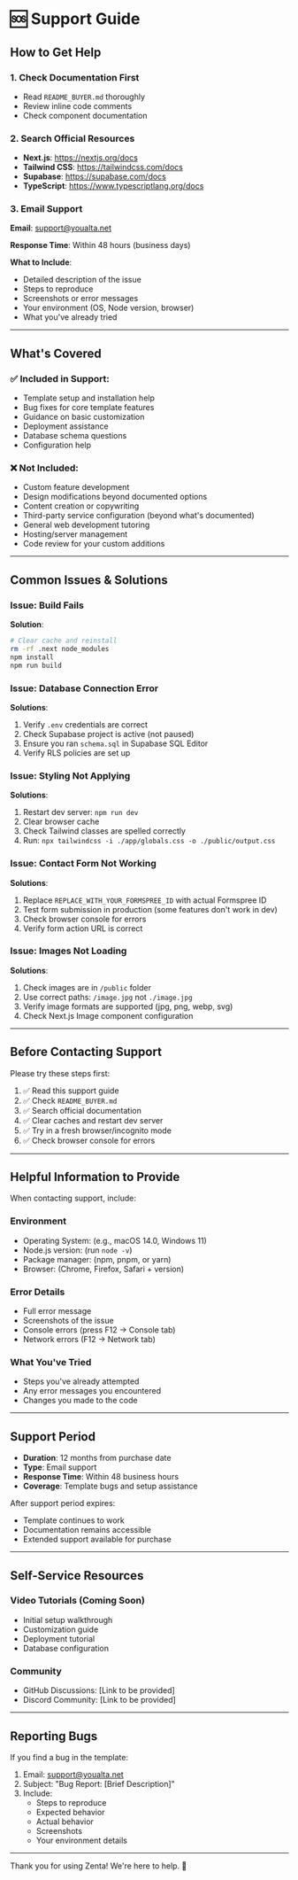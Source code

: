# 🆘 Support Guide

## How to Get Help

### 1. Check Documentation First
- Read `README_BUYER.md` thoroughly
- Review inline code comments
- Check component documentation

### 2. Search Official Resources
- **Next.js**: https://nextjs.org/docs
- **Tailwind CSS**: https://tailwindcss.com/docs
- **Supabase**: https://supabase.com/docs
- **TypeScript**: https://www.typescriptlang.org/docs

### 3. Email Support
**Email**: support@youalta.net

**Response Time**: Within 48 hours (business days)

**What to Include**:
- Detailed description of the issue
- Steps to reproduce
- Screenshots or error messages
- Your environment (OS, Node version, browser)
- What you've already tried

---

## What's Covered

### ✅ Included in Support:
- Template setup and installation help
- Bug fixes for core template features
- Guidance on basic customization
- Deployment assistance
- Database schema questions
- Configuration help

### ❌ Not Included:
- Custom feature development
- Design modifications beyond documented options
- Content creation or copywriting
- Third-party service configuration (beyond what's documented)
- General web development tutoring
- Hosting/server management
- Code review for your custom additions

---

## Common Issues & Solutions

### Issue: Build Fails
**Solution**:
```bash
# Clear cache and reinstall
rm -rf .next node_modules
npm install
npm run build
```

### Issue: Database Connection Error
**Solutions**:
1. Verify `.env` credentials are correct
2. Check Supabase project is active (not paused)
3. Ensure you ran `schema.sql` in Supabase SQL Editor
4. Verify RLS policies are set up

### Issue: Styling Not Applying
**Solutions**:
1. Restart dev server: `npm run dev`
2. Clear browser cache
3. Check Tailwind classes are spelled correctly
4. Run: `npx tailwindcss -i ./app/globals.css -o ./public/output.css`

### Issue: Contact Form Not Working
**Solutions**:
1. Replace `REPLACE_WITH_YOUR_FORMSPREE_ID` with actual Formspree ID
2. Test form submission in production (some features don't work in dev)
3. Check browser console for errors
4. Verify form action URL is correct

### Issue: Images Not Loading
**Solutions**:
1. Check images are in `/public` folder
2. Use correct paths: `/image.jpg` not `./image.jpg`
3. Verify image formats are supported (jpg, png, webp, svg)
4. Check Next.js Image component configuration

---

## Before Contacting Support

Please try these steps first:

1. ✅ Read this support guide
2. ✅ Check `README_BUYER.md`
3. ✅ Search official documentation
4. ✅ Clear caches and restart dev server
5. ✅ Try in a fresh browser/incognito mode
6. ✅ Check browser console for errors

---

## Helpful Information to Provide

When contacting support, include:

### Environment
- Operating System: (e.g., macOS 14.0, Windows 11)
- Node.js version: (run `node -v`)
- Package manager: (npm, pnpm, or yarn)
- Browser: (Chrome, Firefox, Safari + version)

### Error Details
- Full error message
- Screenshots of the issue
- Console errors (press F12 → Console tab)
- Network errors (F12 → Network tab)

### What You've Tried
- Steps you've already attempted
- Any error messages you encountered
- Changes you made to the code

---

## Support Period

- **Duration**: 12 months from purchase date
- **Type**: Email support
- **Response Time**: Within 48 business hours
- **Coverage**: Template bugs and setup assistance

After support period expires:
- Template continues to work
- Documentation remains accessible
- Extended support available for purchase

---

## Self-Service Resources

### Video Tutorials (Coming Soon)
- Initial setup walkthrough
- Customization guide
- Deployment tutorial
- Database configuration

### Community
- GitHub Discussions: [Link to be provided]
- Discord Community: [Link to be provided]

---

## Reporting Bugs

If you find a bug in the template:

1. Email: support@youalta.net
2. Subject: "Bug Report: [Brief Description]"
3. Include:
   - Steps to reproduce
   - Expected behavior
   - Actual behavior
   - Screenshots
   - Your environment details

---

Thank you for using Zenta! We're here to help. 🙏

